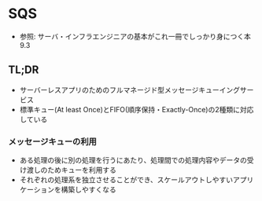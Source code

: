 # SQS
- 参照: サーバ・インフラエンジニアの基本がこれ一冊でしっかり身につく本 9.3

## TL;DR
- サーバーレスアプリのためのフルマネージド型メッセージキューイングサービス
- 標準キュー(At least Once)とFIFO(順序保持・Exactly-Once)の2種類に対応している

### メッセージキューの利用
- ある処理の後に別の処理を行うにあたり、処理間での処理内容やデータの受け渡しのためキューを利用する
- それぞれの処理系を独立させることができ、スケールアウトしやすいアプリケーションを構築しやすくなる
